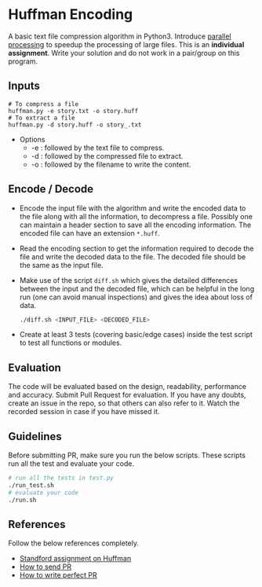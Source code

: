 # Huffman Encoding

A basic text file compression algorithm in Python3. Introduce [parallel processing](https://stackoverflow.com/questions/31796662/is-there-any-way-to-parallelize-huffman-encoding-implementation-on-hardware) to speedup the processing of large files.
This is an **individual assignment**. 
Write your solution and do not work in a pair/group on this program.

## Inputs
```
# To compress a file
huffman.py -e story.txt -o story.huff
# To extract a file
huffman.py -d story.huff -o story_.txt
```

* Options
  * -e :  followed by the text file to compress.
  * -d :  followed by the compressed file to extract.
  * -o :  followed by the filename to write the content.

## Encode / Decode

* Encode the input file with the algorithm and write the encoded data to the file along with all the information, to decompress a file. Possibly one can maintain a header section to save all the encoding information. The encoded file can have an extension `*.huff`.

* Read the encoding section to get the information required to decode the file and write the decoded data to the file. The decoded file should be the same as the input file.

* Make use of the script `diff.sh` which gives the detailed differences between the input and the decoded file, which can be helpful in the long run (one can avoid manual inspections) and gives the idea about loss of data.

  ```bash
  ./diff.sh <INPUT_FILE> <DECODED_FILE>
  ```

* Create at least 3 tests (covering basic/edge cases) inside the test script to test all functions or modules.

## Evaluation

The code will be evaluated based on the design, readability, performance and accuracy. 
Submit Pull Request for evaluation. If you have any doubts, create an issue in the repo, so that others can also refer to it. Watch the recorded session in case if you have missed it.

## Guidelines

Before submitting PR, make sure you run the below scripts. These scripts run all the test and evaluate your code.

```bash
# run all the tests in test.py
./run_test.sh
# evaluate your code
./run.sh
```

## References

Follow the below references completely.

* [Standford assignment on Huffman](https://web.stanford.edu/class/archive/cs/cs106b/cs106b.1178/assn/huffman.pdf)
* [How to send PR](https://www.freecodecamp.org/news/how-to-make-your-first-pull-request-on-github-3/)
* [How to write perfect PR](https://github.blog/2015-01-21-how-to-write-the-perfect-pull-request/)
